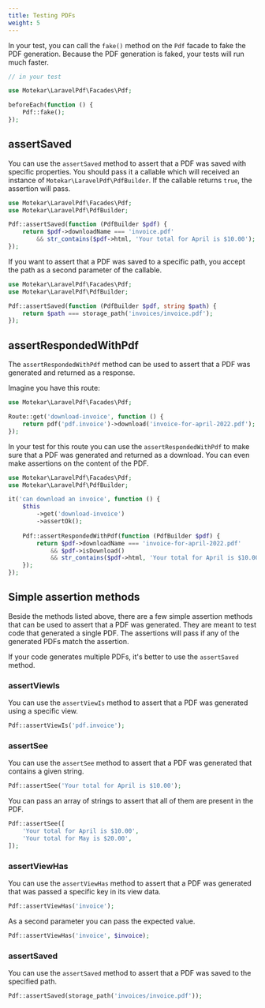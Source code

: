 ```yaml
---
title: Testing PDFs
weight: 5
---
```


In your test, you can call the `fake()` method on the `Pdf` facade to fake the PDF generation. Because the PDF generation is faked, your tests will run much faster.

```php
// in your test

use Motekar\LaravelPdf\Facades\Pdf;

beforeEach(function () {
    Pdf::fake();
});
```

## assertSaved

You can use the `assertSaved` method to assert that a PDF was saved with specific properties. You should pass it a callable which will received an instance of `Motekar\LaravelPdf\PdfBuilder`. If the callable returns `true`, the assertion will pass.

```php
use Motekar\LaravelPdf\Facades\Pdf;
use Motekar\LaravelPdf\PdfBuilder;

Pdf::assertSaved(function (PdfBuilder $pdf) {
    return $pdf->downloadName === 'invoice.pdf'
        && str_contains($pdf->html, 'Your total for April is $10.00');
});
```

If you want to assert that a PDF was saved to a specific path, you accept the path as a second parameter of the callable.

```php
use Motekar\LaravelPdf\Facades\Pdf;
use Motekar\LaravelPdf\PdfBuilder;

Pdf::assertSaved(function (PdfBuilder $pdf, string $path) {
    return $path === storage_path('invoices/invoice.pdf');
});
```

## assertRespondedWithPdf

The `assertRespondedWithPdf` method can be used to assert that a PDF was generated and returned as a response.

Imagine you have this route:

```php
use Motekar\LaravelPdf\Facades\Pdf;

Route::get('download-invoice', function () {
    return pdf('pdf.invoice')->download('invoice-for-april-2022.pdf');
});
```

In your test for this route you can use the `assertRespondedWithPdf` to make sure that a PDF was generated and returned as a download. You can even make assertions on the content of the PDF.

```php
use Motekar\LaravelPdf\Facades\Pdf;
use Motekar\LaravelPdf\PdfBuilder;

it('can download an invoice', function () {
    $this
        ->get('download-invoice')
        ->assertOk();
        
    Pdf::assertRespondedWithPdf(function (PdfBuilder $pdf) {
        return $pdf->downloadName === 'invoice-for-april-2022.pdf'
            && $pdf->isDownload()
            && str_contains($pdf->html, 'Your total for April is $10.00');
    });
});
```

## Simple assertion methods

Beside the methods listed above, there are a few simple assertion methods that can be used to assert that a PDF was generated. They are meant to test code that generated a single PDF. The assertions will pass if any of the generated PDFs match the assertion.

If your code generates multiple PDFs, it's better to use the `assertSaved` method.

### assertViewIs

You can use the `assertViewIs` method to assert that a PDF was generated using a specific view.

```php
Pdf::assertViewIs('pdf.invoice');
```

### assertSee

You can use the `assertSee` method to assert that a PDF was generated that contains a given string.

```php
Pdf::assertSee('Your total for April is $10.00');
```

You can pass an array of strings to assert that all of them are present in the PDF.

```php
Pdf::assertSee([
    'Your total for April is $10.00', 
    'Your total for May is $20.00',
]);
```

### assertViewHas

You can use the `assertViewHas` method to assert that a PDF was generated that was passed a specific key in its view data.

```php
Pdf::assertViewHas('invoice');
 ```

As a second parameter you can pass the expected value.

```php
Pdf::assertViewHas('invoice', $invoice);
```

### assertSaved

You can use the `assertSaved` method to assert that a PDF was saved to the specified path.

```php
Pdf::assertSaved(storage_path('invoices/invoice.pdf'));
```
